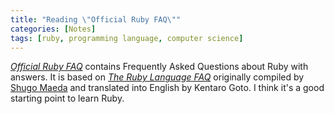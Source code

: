 ```yaml
---
title: "Reading \"Official Ruby FAQ\""
categories: [Notes]
tags: [ruby, programming language, computer science]
---
```


[*Official Ruby FAQ*](https://www.ruby-lang.org/en/documentation/faq/) contains Frequently Asked Questions about Ruby with answers. It is based on [*The Ruby Language FAQ*](https://ruby-doc.org/docs/ruby-doc-bundle/FAQ/FAQ.html) originally compiled by [Shugo Maeda](https://twitter.com/shugomaeda) and translated into English by Kentaro Goto. I think it's a good starting point to learn Ruby.
